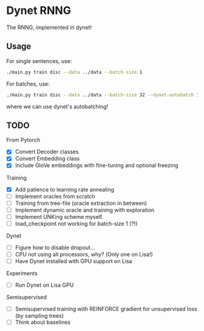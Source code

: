 # Dynet RNNG
The RNNG, implemented in dynet!

## Usage
For single sentences, use:
```bash
./main.py train disc --data ../data --batch-size 1
```
For batches, use:
```bash
./main.py train disc --data ../data --batch-size 32 --dynet-autobatch 1 --dynet-mem 3000  # more memory needed for autobatching
```
where we can use dynet's autobatching!


## TODO
From Pytorch
- [X] Convert Decoder classes
- [X] Convert Embedding class
- [X] Include GloVe embeddings with fine-tuning and optional freezing

Training
- [X] Add patience to learning rate annealing
- [ ] Implement oracles from scratch
- [ ] Training from tree-file (oracle extraction in between)
- [ ] Implement dynamic oracle and training with exploration
- [ ] Implement UNKing scheme myself.
- [ ] load_checkpoint not working for batch-size 1 (?!)

Dynet
- [ ] Figure how to disable dropout...
- [ ] CPU not using all processors, why? (Only one on Lisa!)
- [ ] Have Dynet installed with GPU support on Lisa

Experiments
- [ ] Run Dynet on Lisa GPU

Semisupervised
- [ ] Semisupervised training with REINFORCE gradient for unsupervised loss (by sampling trees)
- [ ] Think about baselines
